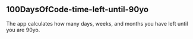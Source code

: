 ## 100DaysOfCode-time-left-until-90yo

The app calculates how many days, weeks, and months you have left until you are 90yo.
